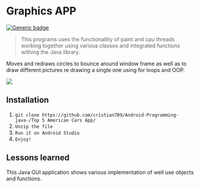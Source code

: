 # Graphics APP
[![Generic badge](https://img.shields.io/badge/Java-green.svg)](https://shields.io/)

>This programs uses the functionallity of 
paint and cpu threads working together using various classes
and integrated functions withing the Java library. 

Moves and redraws circles to bounce around window frame as well
as to draw different pictures re drawing a single one
using for loops and OOP.

![](tty.gif)

**Installation**
---
1. `git clone https://github.com/cristian789/Android-Programming-java-/Top 5 American Cars App/`
2. `Unzip the file`
3. `Run it on Android Studio`
4. `Enjoy!`

**Lessons learned**
---
This Java GUI application shows 
various implementation of well use objects and functions.